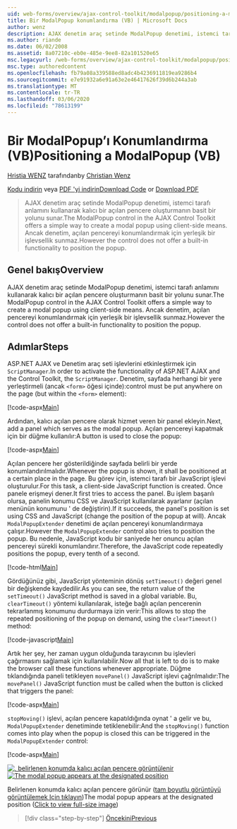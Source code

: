 ```yaml
---
uid: web-forms/overview/ajax-control-toolkit/modalpopup/positioning-a-modalpopup-vb
title: Bir ModalPopup konumlandırma (VB) | Microsoft Docs
author: wenz
description: AJAX denetim araç setinde ModalPopup denetimi, istemci tarafı anlamını kullanarak kalıcı bir açılan pencere oluşturmanın basit bir yolunu sunar. Ancak denetim bir...
ms.author: riande
ms.date: 06/02/2008
ms.assetid: 8a07210c-eb0e-485e-9ee8-82a101520e65
msc.legacyurl: /web-forms/overview/ajax-control-toolkit/modalpopup/positioning-a-modalpopup-vb
msc.type: authoredcontent
ms.openlocfilehash: fb79a08a339588ed8adc4b4236911819ea9286b4
ms.sourcegitcommit: e7e91932a6e91a63e2e46417626f39d6b244a3ab
ms.translationtype: MT
ms.contentlocale: tr-TR
ms.lasthandoff: 03/06/2020
ms.locfileid: "78613199"
---
```

# <a name="positioning-a-modalpopup-vb"></a><span data-ttu-id="33f6e-104">Bir ModalPopup’ı Konumlandırma (VB)</span><span class="sxs-lookup"><span data-stu-id="33f6e-104">Positioning a ModalPopup (VB)</span></span>

<span data-ttu-id="33f6e-105">[Hristia WENZ](https://github.com/wenz) tarafından</span><span class="sxs-lookup"><span data-stu-id="33f6e-105">by [Christian Wenz](https://github.com/wenz)</span></span>

<span data-ttu-id="33f6e-106">[Kodu indirin](https://download.microsoft.com/download/2/4/0/24052038-f942-4336-905b-b60ae56f0dd5/ModalPopup4.vb.zip) veya [PDF 'yi indirin](https://download.microsoft.com/download/b/6/a/b6ae89ee-df69-4c87-9bfb-ad1eb2b23373/modalpopup4VB.pdf)</span><span class="sxs-lookup"><span data-stu-id="33f6e-106">[Download Code](https://download.microsoft.com/download/2/4/0/24052038-f942-4336-905b-b60ae56f0dd5/ModalPopup4.vb.zip) or [Download PDF](https://download.microsoft.com/download/b/6/a/b6ae89ee-df69-4c87-9bfb-ad1eb2b23373/modalpopup4VB.pdf)</span></span>

> <span data-ttu-id="33f6e-107">AJAX denetim araç setinde ModalPopup denetimi, istemci tarafı anlamını kullanarak kalıcı bir açılan pencere oluşturmanın basit bir yolunu sunar.</span><span class="sxs-lookup"><span data-stu-id="33f6e-107">The ModalPopup control in the AJAX Control Toolkit offers a simple way to create a modal popup using client-side means.</span></span> <span data-ttu-id="33f6e-108">Ancak denetim, açılan pencereyi konumlandırmak için yerleşik bir işlevsellik sunmaz.</span><span class="sxs-lookup"><span data-stu-id="33f6e-108">However the control does not offer a built-in functionality to position the popup.</span></span>

## <a name="overview"></a><span data-ttu-id="33f6e-109">Genel bakış</span><span class="sxs-lookup"><span data-stu-id="33f6e-109">Overview</span></span>

<span data-ttu-id="33f6e-110">AJAX denetim araç setinde ModalPopup denetimi, istemci tarafı anlamını kullanarak kalıcı bir açılan pencere oluşturmanın basit bir yolunu sunar.</span><span class="sxs-lookup"><span data-stu-id="33f6e-110">The ModalPopup control in the AJAX Control Toolkit offers a simple way to create a modal popup using client-side means.</span></span> <span data-ttu-id="33f6e-111">Ancak denetim, açılan pencereyi konumlandırmak için yerleşik bir işlevsellik sunmaz.</span><span class="sxs-lookup"><span data-stu-id="33f6e-111">However the control does not offer a built-in functionality to position the popup.</span></span>

## <a name="steps"></a><span data-ttu-id="33f6e-112">Adımlar</span><span class="sxs-lookup"><span data-stu-id="33f6e-112">Steps</span></span>

<span data-ttu-id="33f6e-113">ASP.NET AJAX ve Denetim araç seti işlevlerini etkinleştirmek için `ScriptManager`.</span><span class="sxs-lookup"><span data-stu-id="33f6e-113">In order to activate the functionality of ASP.NET AJAX and the Control Toolkit, the `ScriptManager`.</span></span> <span data-ttu-id="33f6e-114">Denetim, sayfada herhangi bir yere yerleştirmeli (ancak `<form>` öğesi içinde):</span><span class="sxs-lookup"><span data-stu-id="33f6e-114">control must be put anywhere on the page (but within the `<form>` element):</span></span>

[!code-aspx[Main](positioning-a-modalpopup-vb/samples/sample1.aspx)]

<span data-ttu-id="33f6e-115">Ardından, kalıcı açılan pencere olarak hizmet veren bir panel ekleyin.</span><span class="sxs-lookup"><span data-stu-id="33f6e-115">Next, add a panel which serves as the modal popup.</span></span> <span data-ttu-id="33f6e-116">Açılan pencereyi kapatmak için bir düğme kullanılır:</span><span class="sxs-lookup"><span data-stu-id="33f6e-116">A button is used to close the popup:</span></span>

[!code-aspx[Main](positioning-a-modalpopup-vb/samples/sample2.aspx)]

<span data-ttu-id="33f6e-117">Açılan pencere her gösterildiğinde sayfada belirli bir yerde konumlandırılmalıdır.</span><span class="sxs-lookup"><span data-stu-id="33f6e-117">Whenever the popup is shown, it shall be positioned at a certain place in the page.</span></span> <span data-ttu-id="33f6e-118">Bu görev için, istemci tarafı bir JavaScript işlevi oluşturulur.</span><span class="sxs-lookup"><span data-stu-id="33f6e-118">For this task, a client-side JavaScript function is created.</span></span> <span data-ttu-id="33f6e-119">Önce panele erişmeyi dener.</span><span class="sxs-lookup"><span data-stu-id="33f6e-119">It first tries to access the panel.</span></span> <span data-ttu-id="33f6e-120">Bu işlem başarılı olursa, panelin konumu CSS ve JavaScript kullanılarak ayarlanır (açılan menünün konumunu ' de değiştirin).</span><span class="sxs-lookup"><span data-stu-id="33f6e-120">If it succeeds, the panel's position is set using CSS and JavaScript (change the position of the popup at will).</span></span> <span data-ttu-id="33f6e-121">Ancak `ModalPopupExtender` denetimi de açılan pencereyi konumlandırmaya çalışır.</span><span class="sxs-lookup"><span data-stu-id="33f6e-121">However the `ModalPopupExtender` control also tries to position the popup.</span></span> <span data-ttu-id="33f6e-122">Bu nedenle, JavaScript kodu bir saniyede her onuncu açılan pencereyi sürekli konumlandırır.</span><span class="sxs-lookup"><span data-stu-id="33f6e-122">Therefore, the JavaScript code repeatedly positions the popup, every tenth of a second.</span></span>

[!code-html[Main](positioning-a-modalpopup-vb/samples/sample3.html)]

<span data-ttu-id="33f6e-123">Gördüğünüz gibi, JavaScript yönteminin dönüş `setTimeout()` değeri genel bir değişkende kaydedilir.</span><span class="sxs-lookup"><span data-stu-id="33f6e-123">As you can see, the return value of the `setTimeout()` JavaScript method is saved in a global variable.</span></span> <span data-ttu-id="33f6e-124">Bu, `clearTimeout()` yöntemi kullanılarak, isteğe bağlı açılan pencerenin tekrarlanmış konumunu durdurmaya izin verir:</span><span class="sxs-lookup"><span data-stu-id="33f6e-124">This allows to stop the repeated positioning of the popup on demand, using the `clearTimeout()` method:</span></span>

[!code-javascript[Main](positioning-a-modalpopup-vb/samples/sample4.js)]

<span data-ttu-id="33f6e-125">Artık her şey, her zaman uygun olduğunda tarayıcının bu işlevleri çağırmasını sağlamak için kullanılabilir.</span><span class="sxs-lookup"><span data-stu-id="33f6e-125">Now all that is left to do is to make the browser call these functions whenever appropriate.</span></span> <span data-ttu-id="33f6e-126">Düğme tıklandığında paneli tetikleyen `movePanel()` JavaScript işlevi çağrılmalıdır:</span><span class="sxs-lookup"><span data-stu-id="33f6e-126">The `movePanel()` JavaScript function must be called when the button is clicked that triggers the panel:</span></span>

[!code-aspx[Main](positioning-a-modalpopup-vb/samples/sample5.aspx)]

<span data-ttu-id="33f6e-127">`stopMoving()` işlevi, açılan pencere kapatıldığında oynat ' a gelir ve bu, `ModalPopupExtender` denetiminde tetiklenebilir:</span><span class="sxs-lookup"><span data-stu-id="33f6e-127">And the `stopMoving()` function comes into play when the popup is closed this can be triggered in the `ModalPopupExtender` control:</span></span>

[!code-aspx[Main](positioning-a-modalpopup-vb/samples/sample6.aspx)]

<span data-ttu-id="33f6e-128">[![, belirlenen konumda kalıcı açılan pencere görüntülenir](positioning-a-modalpopup-vb/_static/image2.png)](positioning-a-modalpopup-vb/_static/image1.png)</span><span class="sxs-lookup"><span data-stu-id="33f6e-128">[![The modal popup appears at the designated position](positioning-a-modalpopup-vb/_static/image2.png)](positioning-a-modalpopup-vb/_static/image1.png)</span></span>

<span data-ttu-id="33f6e-129">Belirlenen konumda kalıcı açılan pencere görünür ([tam boyutlu görüntüyü görüntülemek Için tıklayın](positioning-a-modalpopup-vb/_static/image3.png))</span><span class="sxs-lookup"><span data-stu-id="33f6e-129">The modal popup appears at the designated position ([Click to view full-size image](positioning-a-modalpopup-vb/_static/image3.png))</span></span>

> [!div class="step-by-step"]
> [<span data-ttu-id="33f6e-130">Öncekini</span><span class="sxs-lookup"><span data-stu-id="33f6e-130">Previous</span></span>](handling-postbacks-from-a-modalpopup-vb.md)
